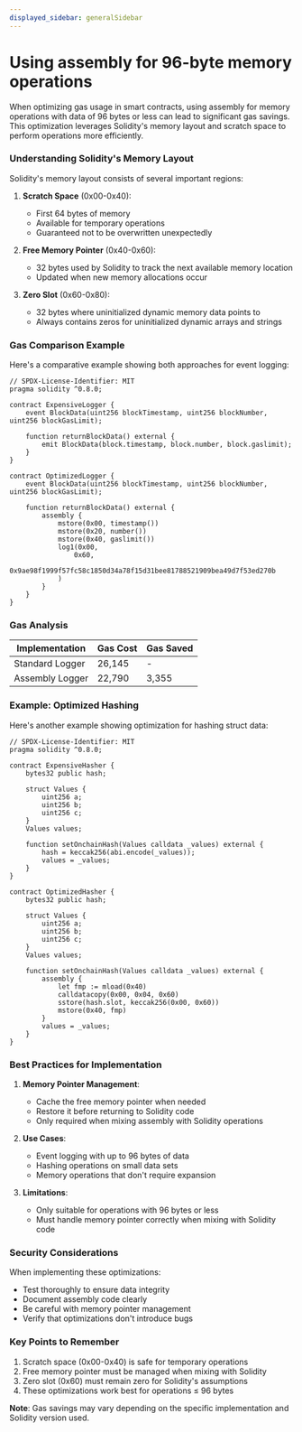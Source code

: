 ```yaml
---
displayed_sidebar: generalSidebar
---
```


# Using assembly for 96-byte memory operations

When optimizing gas usage in smart contracts, using assembly for memory operations with data of 96 bytes or less can lead to significant gas savings. This optimization leverages Solidity's memory layout and scratch space to perform operations more efficiently.

### Understanding Solidity's Memory Layout

Solidity's memory layout consists of several important regions:

1. **Scratch Space** (0x00-0x40):
   - First 64 bytes of memory
   - Available for temporary operations
   - Guaranteed not to be overwritten unexpectedly

2. **Free Memory Pointer** (0x40-0x60):
   - 32 bytes used by Solidity to track the next available memory location
   - Updated when new memory allocations occur

3. **Zero Slot** (0x60-0x80):
   - 32 bytes where uninitialized dynamic memory data points to
   - Always contains zeros for uninitialized dynamic arrays and strings

### Gas Comparison Example

Here's a comparative example showing both approaches for event logging:

```solidity
// SPDX-License-Identifier: MIT
pragma solidity ^0.8.0;

contract ExpensiveLogger {
    event BlockData(uint256 blockTimestamp, uint256 blockNumber, uint256 blockGasLimit);
    
    function returnBlockData() external {
        emit BlockData(block.timestamp, block.number, block.gaslimit);
    }
}

contract OptimizedLogger {
    event BlockData(uint256 blockTimestamp, uint256 blockNumber, uint256 blockGasLimit);
    
    function returnBlockData() external {
        assembly {
            mstore(0x00, timestamp())
            mstore(0x20, number())
            mstore(0x40, gaslimit())
            log1(0x00,
                0x60,
                0x9ae98f1999f57fc58c1850d34a78f15d31bee81788521909bea49d7f53ed270b
            )
        }
    }
}
```

### Gas Analysis

| Implementation     | Gas Cost | Gas Saved |
| ----------------- | --------- | --------- |
| Standard Logger   | 26,145    | -         |
| Assembly Logger   | 22,790    | 3,355     |

### Example: Optimized Hashing

Here's another example showing optimization for hashing struct data:

```solidity
// SPDX-License-Identifier: MIT
pragma solidity ^0.8.0;

contract ExpensiveHasher {
    bytes32 public hash;
    
    struct Values {
        uint256 a;
        uint256 b;
        uint256 c;
    }
    Values values;

    function setOnchainHash(Values calldata _values) external {
        hash = keccak256(abi.encode(_values));
        values = _values;
    }
}

contract OptimizedHasher {
    bytes32 public hash;
    
    struct Values {
        uint256 a;
        uint256 b;
        uint256 c;
    }
    Values values;

    function setOnchainHash(Values calldata _values) external {
        assembly {
            let fmp := mload(0x40)
            calldatacopy(0x00, 0x04, 0x60)
            sstore(hash.slot, keccak256(0x00, 0x60))
            mstore(0x40, fmp)
        }
        values = _values;
    }
}
```

### Best Practices for Implementation

1. **Memory Pointer Management**:
   - Cache the free memory pointer when needed
   - Restore it before returning to Solidity code
   - Only required when mixing assembly with Solidity operations

2. **Use Cases**:
   - Event logging with up to 96 bytes of data
   - Hashing operations on small data sets
   - Memory operations that don't require expansion

3. **Limitations**:
   - Only suitable for operations with 96 bytes or less
   - Must handle memory pointer correctly when mixing with Solidity code

### Security Considerations

When implementing these optimizations:

- Test thoroughly to ensure data integrity
- Document assembly code clearly
- Be careful with memory pointer management
- Verify that optimizations don't introduce bugs

### Key Points to Remember

1. Scratch space (0x00-0x40) is safe for temporary operations
2. Free memory pointer must be managed when mixing with Solidity
3. Zero slot (0x60) must remain zero for Solidity's assumptions
4. These optimizations work best for operations ≤ 96 bytes

**Note**: Gas savings may vary depending on the specific implementation and Solidity version used.
